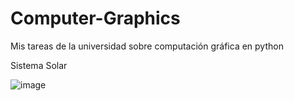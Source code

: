 # Computer-Graphics
Mis tareas de la universidad sobre computación gráfica en python

Sistema Solar

![image](https://github.com/Vonclyde/Computer-Graphics/assets/102226286/57de9dbb-5b02-43c8-aa6f-4c8e4714e641)
